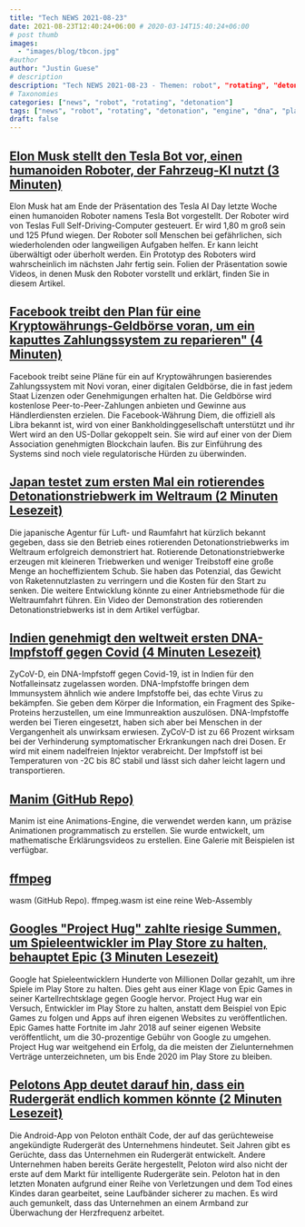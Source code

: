```yaml
---
title: "Tech NEWS 2021-08-23"
date: 2021-08-23T12:40:24+06:00 # 2020-03-14T15:40:24+06:00
# post thumb
images:
  - "images/blog/tbcon.jpg"
#author
author: "Justin Guese"
# description
description: "Tech NEWS 2021-08-23 - Themen: robot", "rotating", "detonation"
# Taxonomies
categories: ["news", "robot", "rotating", "detonation"]
tags: ["news", "robot", "rotating", "detonation", "engine", "dna", "play"]
draft: false
---
```


## [Elon Musk stellt den Tesla Bot vor, einen humanoiden Roboter, der Fahrzeug-KI nutzt (3 Minuten)](https://www.cnet.com/news/elon-musk-unveils-tesla-bot-a-humanoid-robot-utilizing-vehicle-ai/)

 Elon Musk hat am Ende der Präsentation des Tesla AI Day letzte Woche einen humanoiden Roboter namens Tesla Bot vorgestellt. Der Roboter wird von Teslas Full Self-Driving-Computer gesteuert. Er wird 1,80 m groß sein und 125 Pfund wiegen. Der Roboter soll Menschen bei gefährlichen, sich wiederholenden oder langweiligen Aufgaben helfen. Er kann leicht überwältigt oder überholt werden. Ein Prototyp des Roboters wird wahrscheinlich im nächsten Jahr fertig sein. Folien der Präsentation sowie Videos, in denen Musk den Roboter vorstellt und erklärt, finden Sie in diesem Artikel.

## [Facebook treibt den Plan für eine Kryptowährungs-Geldbörse voran, um ein kaputtes Zahlungssystem zu reparieren" (4 Minuten)](https://news.yahoo.com/facebook-presses-ahead-with-crypto-initiative-in-bold-move-to-fix-broken-payment-system-203559834.html)

 Facebook treibt seine Pläne für ein auf Kryptowährungen basierendes Zahlungssystem mit Novi voran, einer digitalen Geldbörse, die in fast jedem Staat Lizenzen oder Genehmigungen erhalten hat. Die Geldbörse wird kostenlose Peer-to-Peer-Zahlungen anbieten und Gewinne aus Händlerdiensten erzielen. Die Facebook-Währung Diem, die offiziell als Libra bekannt ist, wird von einer Bankholdinggesellschaft unterstützt und ihr Wert wird an den US-Dollar gekoppelt sein. Sie wird auf einer von der Diem Association genehmigten Blockchain laufen. Bis zur Einführung des Systems sind noch viele regulatorische Hürden zu überwinden.

## [Japan testet zum ersten Mal ein rotierendes Detonationstriebwerk im Weltraum (2 Minuten Lesezeit)](https://interestingengineering.com/japan-tests-rotating-detonation-engine-in-space-for-the-first-time)

 Die japanische Agentur für Luft- und Raumfahrt hat kürzlich bekannt gegeben, dass sie den Betrieb eines rotierenden Detonationstriebwerks im Weltraum erfolgreich demonstriert hat. Rotierende Detonationstriebwerke erzeugen mit kleineren Triebwerken und weniger Treibstoff eine große Menge an hocheffizientem Schub. Sie haben das Potenzial, das Gewicht von Raketennutzlasten zu verringern und die Kosten für den Start zu senken. Die weitere Entwicklung könnte zu einer Antriebsmethode für die Weltraumfahrt führen. Ein Video der Demonstration des rotierenden Detonationstriebwerks ist in dem Artikel verfügbar.

## [Indien genehmigt den weltweit ersten DNA-Impfstoff gegen Covid (4 Minuten Lesezeit)](https://www.bbc.com/news/world-asia-india-57774294)

 ZyCoV-D, ein DNA-Impfstoff gegen Covid-19, ist in Indien für den Notfalleinsatz zugelassen worden. DNA-Impfstoffe bringen dem Immunsystem ähnlich wie andere Impfstoffe bei, das echte Virus zu bekämpfen. Sie geben dem Körper die Information, ein Fragment des Spike-Proteins herzustellen, um eine Immunreaktion auszulösen. DNA-Impfstoffe werden bei Tieren eingesetzt, haben sich aber bei Menschen in der Vergangenheit als unwirksam erwiesen. ZyCoV-D ist zu 66 Prozent wirksam bei der Verhinderung symptomatischer Erkrankungen nach drei Dosen. Er wird mit einem nadelfreien Injektor verabreicht. Der Impfstoff ist bei Temperaturen von -2C bis 8C stabil und lässt sich daher leicht lagern und transportieren.

## [Manim (GitHub Repo)](https://github.com/ManimCommunity/manim)

 Manim ist eine Animations-Engine, die verwendet werden kann, um präzise Animationen programmatisch zu erstellen. Sie wurde entwickelt, um mathematische Erklärungsvideos zu erstellen. Eine Galerie mit Beispielen ist verfügbar.

## [ffmpeg](https://github.com/ffmpegwasm/ffmpeg.wasm)

wasm (GitHub Repo). ffmpeg.wasm ist eine reine Web-Assembly

## [Googles "Project Hug" zahlte riesige Summen, um Spieleentwickler im Play Store zu halten, behauptet Epic (3 Minuten Lesezeit)](https://www.theverge.com/2021/8/19/22632818/google-project-hug-game-developers-play-store-millions-epic-lawsuit-complaint)

 Google hat Spieleentwicklern Hunderte von Millionen Dollar gezahlt, um ihre Spiele im Play Store zu halten. Dies geht aus einer Klage von Epic Games in seiner Kartellrechtsklage gegen Google hervor. Project Hug war ein Versuch, Entwickler im Play Store zu halten, anstatt dem Beispiel von Epic Games zu folgen und Apps auf ihren eigenen Websites zu veröffentlichen. Epic Games hatte Fortnite im Jahr 2018 auf seiner eigenen Website veröffentlicht, um die 30-prozentige Gebühr von Google zu umgehen. Project Hug war weitgehend ein Erfolg, da die meisten der Zielunternehmen Verträge unterzeichneten, um bis Ende 2020 im Play Store zu bleiben.

## [Pelotons App deutet darauf hin, dass ein Rudergerät endlich kommen könnte (2 Minuten Lesezeit)](https://www.theverge.com/2021/8/20/22634770/peloton-rower-rumors-android-app-mazu-app-analysis)

 Die Android-App von Peloton enthält Code, der auf das gerüchteweise angekündigte Rudergerät des Unternehmens hindeutet. Seit Jahren gibt es Gerüchte, dass das Unternehmen ein Rudergerät entwickelt. Andere Unternehmen haben bereits Geräte hergestellt, Peloton wird also nicht der erste auf dem Markt für intelligente Rudergeräte sein. Peloton hat in den letzten Monaten aufgrund einer Reihe von Verletzungen und dem Tod eines Kindes daran gearbeitet, seine Laufbänder sicherer zu machen. Es wird auch gemunkelt, dass das Unternehmen an einem Armband zur Überwachung der Herzfrequenz arbeitet.

